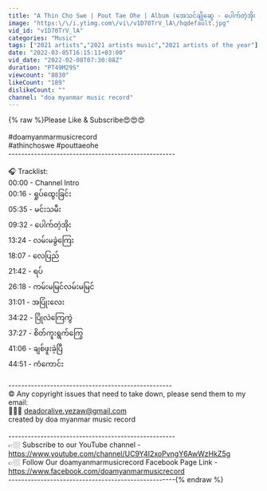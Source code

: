 ```yaml
---
title: "A Thin Cho Swe | Pout Tae Ohe | Album (အေသင်ချိုဆွေ - ပေါက်တဲ့အိုး Album) #athinchoswe #pouttaeohe"
image: "https:\/\/i.ytimg.com\/vi\/v1D70TrV_lA\/hqdefault.jpg"
vid_id: "v1D70TrV_lA"
categories: "Music"
tags: ["2021 artists","2021 artists music","2021 artists of the year"]
date: "2022-03-05T16:15:11+03:00"
vid_date: "2022-02-08T07:30:08Z"
duration: "PT49M29S"
viewcount: "8830"
likeCount: "189"
dislikeCount: ""
channel: "doa myanmar music record"
---
```

{% raw %}Please Like &amp; Subscribe😍😍😍<br /><br />#doamyanmarmusicrecord<br />#athinchoswe #pouttaeohe<br />----------------------------------------------------<br /><br />🎧 Tracklist:<br />00:00 - Channel Intro<br />00:16 - ရှုပ်ထွေးခြင်း<br />05:35 - မင်းသမီး<br />09:32 - ပေါက်တဲ့အိုး<br />13:24 - လမ်းမခွဲကြေး<br />18:07 - လေပြည်<br />21:42 - ရပ်<br />26:18 - ကမ်းမမြင်လမ်းမမြင်<br />31:01 - အပြုံးလေး<br />34:22 - ပြိုလဲကြေကွဲ<br />37:27 - စိတ်ကူးရွက်ကြွေ<br />41:06 - ချစ်ဖူးခဲ့ပြီ<br />44:51 - ကံကောင်း<br /><br />---------------------------------------------------<br />© Any copyright issues that need to take down, please send them to my email:<br /> 📩📩📩 deadoralive.yezaw@gmail.com<br />created by doa myanmar music record<br /><br />----------------------------------------------------<br />👉🏼 Subscribe to our YouTube channel -  <a rel="nofollow" target="blank" href="https://www.youtube.com/channel/UC9Y4I2xoPvngY6AwWzHkZ5g">https://www.youtube.com/channel/UC9Y4I2xoPvngY6AwWzHkZ5g</a><br />👉🏼 Follow Our doamyanmarmusicrecord Facebook Page Link -  <br />       <a rel="nofollow" target="blank" href="https://www.facebook.com/doamyanmarmusicrecord">https://www.facebook.com/doamyanmarmusicrecord</a><br />----------------------------------------------------{% endraw %}
